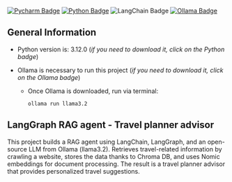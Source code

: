 [![Pycharm Badge](https://img.shields.io/badge/PyCharm-000000.svg?&style=for-the-badge&logo=PyCharm&logoColor=white)](https://www.jetbrains.com/pycharm/)
[![Python Badge](https://img.shields.io/badge/Python-3776AB?style=for-the-badge&logo=python&logoColor=white)](https://www.python.org/downloads/release/python-3120/)
![LangChain Badge](https://img.shields.io/badge/LangChain-1C3C3C?logo=langchain&logoColor=fff&style=for-the-badge)
[![Ollama Badge](https://img.shields.io/badge/Ollama-000000.svg?style=for-the-badge&logo=Ollama&logoColor=white)](https://ollama.com)

## General Information

- Python version is: 3.12.0 (*if you need to download it, click on the Python badge*)
- Ollama is necessary to run this project (*if you need to download it, click on the Ollama badge*)

  - Once Ollama is downloaded, run via terminal:
    ```
    ollama run llama3.2
    ```

## LangGraph RAG agent - Travel planner advisor

This project builds a RAG agent using LangChain, LangGraph, and an open-source LLM from Ollama (llama3.2). 
Retrieves travel-related information by crawling a website, stores the data thanks to Chroma DB, and uses Nomic embeddings for document processing. 
The result is a travel planner advisor that provides personalized travel suggestions.
